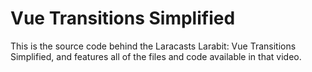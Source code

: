 # Vue Transitions Simplified

This is the source code behind the Laracasts Larabit: Vue Transitions Simplified, and features all of the files and code available in that video.

